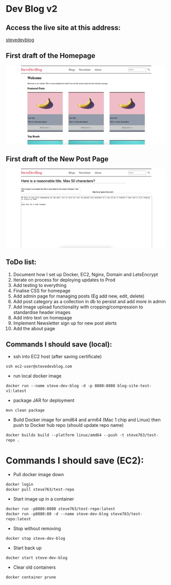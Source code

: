 # Dev Blog v2

## Access the live site at this address:
[stevedevblog](https://stevedevblog.com)

## First draft of the Homepage
![new-post-page](docs/homepage-basic-layout.png)

## First draft of the New Post Page
![new-post-page](docs/new-post-page-basic-layout.png)


## ToDo list:
1. Document how I set up Docker, EC2, Nginx, Domain and LetsEncrypt
2. Iterate on process for deploying updates to Prod
3. Add testing to everything
4. Finalise CSS for homepage
5. Add admin page for managing posts (Eg add new, edit, delete)
6. Add post category as a collection in db to persist and add more in admin
7. Add image upload functionality with cropping/compression to standardise header images
8. Add intro text on homepage
9. Implement Newsletter sign up for new post alerts
10. Add the about page


## Commands I should save (local):

- ssh into EC2 host (after saving certificate)
```
ssh ec2-user@stevedevblog.com
```

- run local docker image
```
docker run --name steve-dev-blog -d -p 8080:8080 blog-site-test-v1:latest
```
- package JAR for deployment
```
mvn clean package
```
- Build Docker image for amd64 and arm64 (Mac 1 chip and Linux) then push to Docker hub repo (should update repo name)
```
docker buildx build --platform linux/amd64 --push -t steve763/test-repo .
```


# Commands I should save (EC2):

- Pull docker image down
```
docker login
docker pull steve763/test-repo
```

- Start image up in a container
```
docker run -p8080:8080 steve763/test-repo:latest
docker run -p8080:80 -d --name steve-dev-blog steve763/test-repo:latest
```

- Stop without removing
```
docker stop steve-dev-blog
```

- Start back up
```
docker start steve-dev-blog
```

- Clear old containers
```
docker container prune
```




